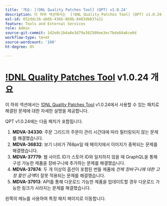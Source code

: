 ```yaml
---
title: '개요: [!DNL Quality Patches Tool] (QPT) v1.0.24'
description: 이 하위 섹션에서는  [!DNL Quality Patches Tool] (QPT) v1.0.24에서 사용할 수 있는 패치로 해결된 문제에 대한 자세한 설명을 제공합니다.
exl-id: 052ddc26-ab6b-436b-8b9b-8403db037a11
feature: Tools and External Services
role: Admin
source-git-commit: 1d2e0c1b4a8e3d79a362500ee3ec7bde84a6ce0d
workflow-type: tm+mt
source-wordcount: '160'
ht-degree: 0%

---
```


# [!DNL Quality Patches Tool](QPT) v1.0.24 개요

이 하위 섹션에서는 [!DNL Quality Patches Tool](QPT) v1.0.24에서 사용할 수 있는 패치로 해결된 문제에 대한 자세한 설명을 제공합니다.

QPT v1.0.24에는 다음 패치가 포함됩니다.

1. **MDVA-34330**: 주문 그리드의 주문이 관리 시간대에 따라 필터링되지 않는 문제를 해결했습니다.
1. **MDVA-36832**: 보기 너비가 768px일 때 페이지에서 이미지가 중복되는 문제를 해결했습니다.
1. **MDVA-37779**: 웹 사이트 ID가 스토어 ID와 일치하지 않을 때 GraphQL을 통해 구성 가능한 제품을 장바구니에 추가하는 문제를 해결했습니다.
1. **MDVA-37874**: 두 개 이상의 옵션이 포함된 번들 제품에 *전체 장바구니에 대한 고정 할인 금액*&#x200B;이 잘못 적용되는 문제를 해결했습니다.
1. **MDVA-37913**: API를 통해 다운로드 가능한 제품을 업데이트할 경우 다운로드 가능한 링크가 사라지는 문제를 해결했습니다.

왼쪽의 메뉴를 사용하여 특정 패치 페이지로 이동합니다.
